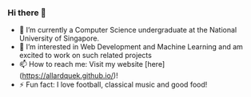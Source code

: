 ### Hi there 👋

- 🔭 I’m currently a Computer Science undergraduate at the National University of Singapore.
- 🌱 I’m interested in Web Development and Machine Learning and am excited to work on such related projects
- 📫 How to reach me: Visit my website [here] (https://allardquek.github.io/)!
- ⚡ Fun fact: I love football, classical music and good food!

<!--
**AllardQuek/allardquek** is a ✨ _special_ ✨ repository because its `README.md` (this file) appears on your GitHub profile.

Here are some ideas to get you started:

- 🔭 I’m currently working on ...
- 🌱 I’m currently learning ...
- 👯 I’m looking to collaborate on ...
- 🤔 I’m looking for help with ...
- 💬 Ask me about ...
- 📫 How to reach me: ...
- 😄 Pronouns: ...
- ⚡ Fun fact: ...
-->
